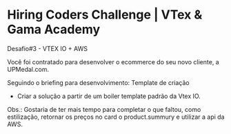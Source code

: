 # Hiring Coders Challenge | VTex & Gama Academy

Desafio#3 - VTEX IO + AWS

Você foi contratado para desenvolver o ecommerce do
seu novo cliente, a UPMedal.com.

Seguindo o briefing para desenvolvimento:
Template de criação

- Criar a solução a partir de um boiler template padrão da Vtex IO.

Obs.: Gostaria de ter mais tempo para completar o que faltou, como estilização, retornar os preços no card o product.summury e utilizar a api da AWS.
